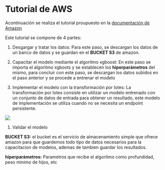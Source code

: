 # Tutorial de AWS

Acontinuación  se realiza el tutorial proupuesto en la [documentación de Amazon](https://docs.aws.amazon.com/es_es/sagemaker/latest/dg/ex1-preprocess-data-pull-data.html)

Este tutorial se compone de 4 partes:

1. Desgargar y tratar los datos:
Para este paso, se descargan los datos de un banco de datos y se guardan en el **BUCKET S3** de amazon.

1. Capacitar el modelo mediante el algoritmo xgboost:
En este paso se importa el algoritmo xgboots y se establecen los **hiperparámetros** del mismo, para concluir con este paso, se descargan los datos subidos en el paso anterior y se procede a entrenar el modelo

1. Implementar el modelo con la transformación por lotes:
La transformación por lotes consiste en utilizar un modelo entrenado con un conjunto de datos de entrada para obtener un resultado, este modelo de implementación se utiliza cuando no se necesita un endpoint persistente.

![](/https://docs.aws.amazon.com/es_es/sagemaker/latest/dg/images/batch-transform-v2.png)

1. Validar el modelo

**BUCKET S3:**  el bucket es el servicio de almacenamiento simple que ofrece amazon para que guardemos todo tipo de datos necesarios para la capacitacion de modelos, ademas de tambien guardar los resultados. 

**hiperparámetros:** Parametros que recibe el algoritmo como profundidad, peso minimo de hijos, etc